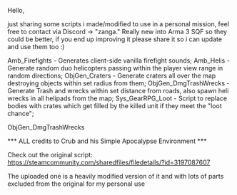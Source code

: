 Hello,

just sharing some scripts i made/modified to use in a personal mission, feel free to contact via Discord -> "zanga."
Really new into Arma 3 SQF so they could be better, if you end up improving it please share it so i can update and use them too :)

Amb_Firefights - Generates client-side vanilla firefight sounds;
Amb_Helis - Generate random duo helicopters passing within the player view range in random directions;
ObjGen_Craters - Generate craters all over the map destroying objects within set radius from them;
ObjGen_DmgTrashWrecks - Generate Trash and wrecks within set distance from roads, also spawn heli wrecks in all helipads from the map;
Sys_GearRPG_Loot - Script to replace bodies with crates which get filled by the killed unit if they meet the "loot chance";

ObjGen_DmgTrashWrecks

*** ALL credits to Crub and his Simple Apocalypse Environment ***

Check out the original script: https://steamcommunity.com/sharedfiles/filedetails/?id=3197087607

The uploaded one is a heavily modified version of it and with lots of parts excluded from the original for my personal use
